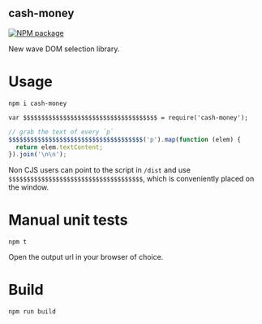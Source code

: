 cash-money
---

[![NPM package](https://img.shields.io/npm/v/cash-money.svg)](https://www.npmjs.com/package/cash-money)

New wave DOM selection library.

# Usage

`npm i cash-money`

`var $$$$$$$$$$$$$$$$$$$$$$$$$$$$$$$$$$$$$ = require('cash-money');`

```javascript
// grab the text of every `p`
$$$$$$$$$$$$$$$$$$$$$$$$$$$$$$$$$$$$$('p').map(function (elem) {
  return elem.textContent;
}).join('\n\n');
```

Non CJS users can point to the script in `/dist` and use `$$$$$$$$$$$$$$$$$$$$$$$$$$$$$$$$$$$$$`, which is conveniently placed on the window.

# Manual unit tests

`npm t`

Open the output url in your browser of choice.

# Build

`npm run build`

